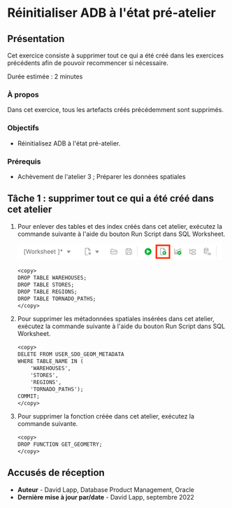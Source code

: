 # Réinitialiser ADB à l'état pré-atelier

## Présentation

Cet exercice consiste à supprimer tout ce qui a été créé dans les exercices précédents afin de pouvoir recommencer si nécessaire.

Durée estimée : 2 minutes

### À propos

Dans cet exercice, tous les artefacts créés précédemment sont supprimés.

### Objectifs

*   Réinitialisez ADB à l'état pré-atelier.

### Prérequis

*   Achèvement de l'atelier 3 ; Préparer les données spatiales

## Tâche 1 : supprimer tout ce qui a été créé dans cet atelier

1.  Pour enlever des tables et des index créés dans cet atelier, exécutez la commande suivante à l'aide du bouton Run Script dans SQL Worksheet.
    
    ![Texte de remplacement de l'image](images/run-script.png)
    
        <copy> 
        DROP TABLE WAREHOUSES;
        DROP TABLE STORES;
        DROP TABLE REGIONS;
        DROP TABLE TORNADO_PATHS;
        </copy>
        
2.  Pour supprimer les métadonnées spatiales insérées dans cet atelier, exécutez la commande suivante à l'aide du bouton Run Script dans SQL Worksheet.
    
        <copy> 
        DELETE FROM USER_SDO_GEOM_METADATA
        WHERE TABLE_NAME IN (
            'WAREHOUSES', 
            'STORES', 
            'REGIONS', 
            'TORNADO_PATHS');
        COMMIT;
        </copy>
        
3.  Pour supprimer la fonction créée dans cet atelier, exécutez la commande suivante.
    
        <copy> 
        DROP FUNCTION GET_GEOMETRY;
        </copy>
        

## Accusés de réception

*   **Auteur** - David Lapp, Database Product Management, Oracle
*   **Dernière mise à jour par/date** - David Lapp, septembre 2022